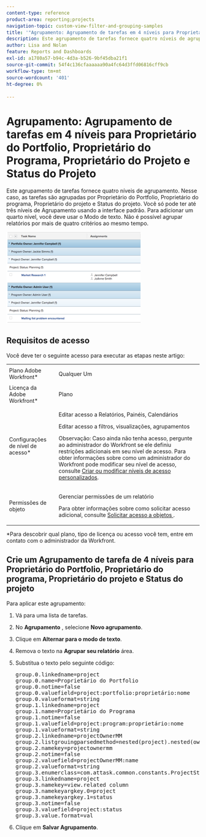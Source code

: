 ```yaml
---
content-type: reference
product-area: reporting;projects
navigation-topic: custom-view-filter-and-grouping-samples
title: '"Agrupamento: Agrupamento de tarefas em 4 níveis para Proprietário do Portfolio, Proprietário do Programa, Proprietário do Projeto e Status do Projeto'''
description: Este agrupamento de tarefas fornece quatro níveis de agrupamento. Nesse caso, as tarefas são agrupadas por Proprietário do Portfolio, Proprietário do programa, Proprietário do projeto e Status do projeto. Você só pode ter até três níveis de Agrupamento usando a interface padrão. Para adicionar um quarto nível, você deve usar o Modo de texto. Não é possível agrupar relatórios por mais de quatro critérios ao mesmo tempo.
author: Lisa and Nolan
feature: Reports and Dashboards
exl-id: a1780a57-b94c-4d3a-b526-9bf45dba21f1
source-git-commit: 54f4c136cfaaaaaa90a4fc64d3ffd06816cff9cb
workflow-type: tm+mt
source-wordcount: '401'
ht-degree: 0%

---
```


# Agrupamento: Agrupamento de tarefas em 4 níveis para Proprietário do Portfolio, Proprietário do Programa, Proprietário do Projeto e Status do Projeto

Este agrupamento de tarefas fornece quatro níveis de agrupamento. Nesse caso, as tarefas são agrupadas por Proprietário do Portfolio, Proprietário do programa, Proprietário do projeto e Status do projeto. Você só pode ter até três níveis de Agrupamento usando a interface padrão. Para adicionar um quarto nível, você deve usar o Modo de texto. Não é possível agrupar relatórios por mais de quatro critérios ao mesmo tempo.

![four_tier_grouping_for_tasks.png](assets/four-tier-grouping-for-tasks-350x239.png)

## Requisitos de acesso

Você deve ter o seguinte acesso para executar as etapas neste artigo:

<table style="table-layout:auto"> 
 <col> 
 <col> 
 <tbody> 
  <tr> 
   <td role="rowheader">Plano Adobe Workfront*</td> 
   <td> <p>Qualquer Um</p> </td> 
  </tr> 
  <tr> 
   <td role="rowheader">Licença da Adobe Workfront*</td> 
   <td> <p>Plano </p> </td> 
  </tr> 
  <tr> 
   <td role="rowheader">Configurações de nível de acesso*</td> 
   <td> <p>Editar acesso a Relatórios, Painéis, Calendários</p> <p>Editar acesso a filtros, visualizações, agrupamentos</p> <p>Observação: Caso ainda não tenha acesso, pergunte ao administrador do Workfront se ele definiu restrições adicionais em seu nível de acesso. Para obter informações sobre como um administrador do Workfront pode modificar seu nível de acesso, consulte <a href="../../../administration-and-setup/add-users/configure-and-grant-access/create-modify-access-levels.md" class="MCXref xref">Criar ou modificar níveis de acesso personalizados</a>.</p> </td> 
  </tr> 
  <tr> 
   <td role="rowheader">Permissões de objeto</td> 
   <td> <p>Gerenciar permissões de um relatório</p> <p>Para obter informações sobre como solicitar acesso adicional, consulte <a href="../../../workfront-basics/grant-and-request-access-to-objects/request-access.md" class="MCXref xref">Solicitar acesso a objetos </a>.</p> </td> 
  </tr> 
 </tbody> 
</table>

&#42;Para descobrir qual plano, tipo de licença ou acesso você tem, entre em contato com o administrador da Workfront.

## Crie um Agrupamento de tarefa de 4 níveis para Proprietário do Portfolio, Proprietário do programa, Proprietário do projeto e Status do projeto

Para aplicar este agrupamento:

1. Vá para uma lista de tarefas.
1. No **Agrupamento** , selecione **Novo agrupamento**.

1. Clique em **Alternar para o modo de texto**.
1. Remova o texto na **Agrupar seu relatório** área.
1. Substitua o texto pelo seguinte código:

   <pre>group.0.linkedname=project<br>group.0.name=Proprietário do Portfolio<br>group.0.notime=false<br>group.0.valuefield=project:portfolio:proprietário:nome<br>group.0.valueformat=string<br>group.1.linkedname=project<br>group.1.name=Proprietário do Programa<br>group.1.notime=false<br>group.1.valuefield=project:program:proprietário:nome<br>group.1.valueformat=string<br>group.2.linkedname=projectOwnerMM<br>group.2.listgrouingparsedmethod=nested(project).nested(owner).string(name)<br>group.2.namekey=projectownermm<br>group.2.notime=false<br>group.2.valuefield=projectOwnerMM:name<br>group.2.valueformat=string<br>group.3.enumerclass=com.attask.common.constants.ProjectStatusEnum<br>group.3.linkedname=project<br>group.3.namekey=view.related column<br>group.3.namekeyargkey.0=project<br>group.3.namekeyargkey.1=status<br>group.3.notime=false<br>group.3.valuefield=project:status<br>group.3.value.format=val</pre>

1. Clique em **Salvar Agrupamento**.
